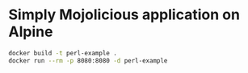 # Simply Mojolicious application on Alpine

```bash
docker build -t perl-example .
docker run --rm -p 8080:8080 -d perl-example
```
